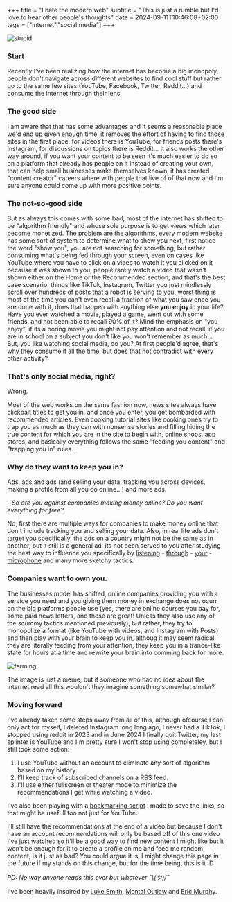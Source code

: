 +++
title = "I hate the modern web"
subtitle = "This is just a rumble but I'd love to hear other people's thoughts"
date = 2024-09-11T10:46:08+02:00
tags = ["internet","social media"]
+++

![stupid](/stupid.jpg#cover)

### Start

Recently I've been realizing how the internet has become a big monopoly, people
don't navigate across different websites to find cool stuff but rather go to the
same few sites (YouTube, Facebook, Twitter, Reddit...) and consume the internet
through their lens.

### The good side

I am aware that that has some advantages and it seems a reasonable place we'd
end up given enough time, it removes the effort of having to find those sites
in the first place, for videos there is YouTube, for friends posts there's
Instagram, for discussions on topics there is Reddit... It also works the other
way around, if you want your content to be seen it's much easier to do so on
a platform that already has people on it instead of creating your own, that can
help small businesses make themselves known, it has created "content creator"
careers where with people that live of of that now and I'm sure anyone could
come up with more positive points.

### The not-so-good side

But as always this comes with some bad, most of the internet has shifted to be
"algorithm friendly" and whose sole purpose is to get views which later become
monetized. The problem are the algorithms, every modern website has some sort
of system to determine what to show you next, first notice the word "show you",
you are not searching for something, but rather consuming what's being fed
through your screen, even on cases like YouTube where you have to click on a
video to watch it you clicked on it because it was shown to you, people rarely
watch a video that wasn't shown either on the Home or the Recommended section, 
and that's the best case scenario, things like TikTok, Instagram, Twitter you 
just mindlessly scroll over hundreds of posts that a robot is serving to you,
worst thing is most of the time you can't even recall a fraction of what you saw
once you are done with it, does that happen with anything else **you enjoy** in 
your life? Have you ever watched a movie, played a game, went out with some 
friends, and not been able to recall 90% of it? Mind the emphasis on "you enjoy", 
if its a boring movie you might not pay attention and not recall, if you are
in school on a subject you don't like you won't remember as much... But, you
like watching social media, do you? At first people'd agree, that's why they
consume it all the time, but does that not contradict with every other activity?

### That's only social media, right?

Wrong.

Most of the web works on the same fashion now, news sites always have clickbait
titles to get you in, and once you enter, you get bombarded with recommended
articles. Even cooking tutorial sites like cooking ones try to trap you as
much as they can with nonsense stories and filling hiding the true content for
which you are in the site to begin with, online shops, app stores, and basically
everything follows the same "feeding you content" and "trapping you in" rules.

### Why do they want to keep you in? 

Ads, ads and ads (and selling your data, tracking you across devices, making a
profile from all you do online...) and more ads.

\- *So are you against companies making money online? Do you want everything for free?*

No, first there are multiple ways for companies to make money online that don't
include tracking you and selling your data. Also, in real life ads don't target
you specifically, the ads on a country might not be the same as in another, but
it still is a general ad, its not been served to you after studying the best way
to influence you specifically by 
[listening](https://arstechnica.com/gadgets/2023/12/no-a-marketing-firm-isnt-tapping-your-device-to-hear-private-conversations/) \-
[through](https://lifehacker.com/just-how-much-does-your-phone-listen-to-sell-you-target-1848495516) \-
[your](https://dobetter.esade.edu/en/phone-listening-personalized-ads) \-
[microphone](https://futurism.com/the-byte/facebook-partner-phones-listening-microphone)
and many more sketchy tactics.

### Companies want to own you.

The businesses model has shifted, online companies providing you with a 
service you need and you giving them money in exchange does not ocurr on the
big platforms people use (yes, there are online courses you pay for, some paid
news letters, and those are great! Unless they also use any of the scummy 
tactics mentioned previously), but rather, they try to monopolize a format 
(like YouTube with videos, and Instagram with Posts) and then play with your
brain to keep you in, althoug it may seem radical, they are literally feeding
from your attention, they keep you in a trance-like state for hours at a time
and rewrite your brain into comming back for more.

![farming](/evil-attention-farming.png#cover "Hello")

The image is just a meme, but if someone who had no idea about the internet read 
all this wouldn't they imagine something somewhat similar?

### Moving forward

I've already taken some steps away from all of this, although ofcourse I can 
only act for myself, I deleted Instagram long long ago, I never had a TikTok,
I stopped using reddit in 2023 and in June 2024 I finally quit Twitter, my
last splinter is YouTube and I'm pretty sure I won't stop using completeley, but
I still took some action:

1. I use YouTube without an account to eliminate any sort of algorithm based on
my history.
2. I'll keep track of subscribed channels on a RSS feed.
3. I'll use either fullscreen or theater mode to minimize the recommendations I
get while watching a video.

I've also been playing with a [bookmarking script](https://github.com/M4rti21/dotfiles/blob/main/scripts/book)
I made to save the links, so that might be usefull too not just for YouTube.

I'll still have the recommendations at the end of a video but because I don't 
have an account recommendations will only be based off of this one video I've
just watched so it'll be a good way to find new content I might like but it
won't be enough for it to create a profile on me and feed me random content, is
it just as bad? You could argue it is, I might change this page in the future if
my stands on this change, but for the time being, this is it :D

*PD: No way anyone reads this ever but whatever ¯\\_(ツ)_/¯*

I've been heavily inspired by [Luke Smith](https://lukesmith.xyz), 
[Mental Outlaw](https://www.youtube.com/@MentalOutlaw) and
[Eric Murphy](https://www.youtube.com/@EricMurphyxyz).
